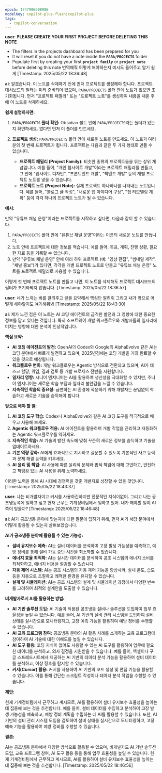 ```yaml
---
epoch: 1747906608986
modelKey: copilot-plus-flash|copilot-plus
tags:
  - copilot-conversation
---
```


**user**: **PLEASE CREATE YOUR FIRST PROJECT BEFORE DELETING THIS NOTE**
- The filters in the projects dashboard has been prepared for you
- It will reset if you do not have a note inside the **`PARA/PROJECTS`** folder
- Populate first by creating your first **`project family`** or **`project note`** before deleting this note
	 번역해줘 어떻게 해야하는지 예시도 들어주고 알기 쉽게
[Timestamp: 2025/05/22 18:36:48]

**ai**: 알겠습니다. 이 노트를 삭제하기 전에 먼저 프로젝트를 생성해야 합니다. 프로젝트 대시보드의 필터는 미리 준비되어 있으며, `PARA/PROJECTS` 폴더 안에 노트가 없으면 초기화됩니다. 먼저 "프로젝트 패밀리" 또는 "프로젝트 노트"를 생성하여 내용을 채운 후에 이 노트를 삭제하세요.

**쉽게 설명하자면:**

1.  **`PARA/PROJECTS` 폴더 확인:** Obsidian 볼트 안에 `PARA/PROJECTS`라는 폴더가 있는지 확인하세요. 없다면 먼저 이 폴더를 만드세요.
2.  **프로젝트 생성:** `PARA/PROJECTS` 폴더 안에 새로운 노트를 만드세요. 이 노트가 여러분의 첫 번째 프로젝트가 됩니다. 프로젝트는 다음과 같은 두 가지 형태로 만들 수 있습니다.

    *   **프로젝트 패밀리 (Project Family):** 비슷한 종류의 프로젝트들을 묶는 상위 개념입니다. 예를 들어, "개인 웹사이트 개발"이라는 프로젝트 패밀리를 만들고, 그 안에 "웹사이트 디자인", "프론트엔드 개발", "백엔드 개발" 등의 개별 프로젝트 노트를 넣을 수 있습니다.
    *   **프로젝트 노트 (Project Note):** 실제 프로젝트 하나하나를 나타내는 노트입니다. 예를 들어, "블로그 글 작성", "새로운 앱 아이디어 구상", "집 리모델링 계획" 등이 각각 하나의 프로젝트 노트가 될 수 있습니다.

**예시:**

만약 "유튜브 채널 운영"이라는 프로젝트를 시작하고 싶다면, 다음과 같이 할 수 있습니다.

1.  `PARA/PROJECTS` 폴더 안에 "유튜브 채널 운영"이라는 이름의 새로운 노트를 만듭니다.
2.  노트 안에 프로젝트에 대한 정보를 적습니다. 예를 들어, 목표, 계획, 진행 상황, 필요한 자료 등을 기록할 수 있습니다.
3.  만약 "유튜브 채널 운영" 안에 여러 하위 프로젝트 (예: "영상 편집", "썸네일 제작", "채널 홍보")가 있다면, 각각을 개별 프로젝트 노트로 만들고 "유튜브 채널 운영" 노트를 프로젝트 패밀리로 사용할 수 있습니다.

이렇게 첫 번째 프로젝트 노트를 만들고 나면, 이 노트를 삭제해도 프로젝트 대시보드의 필터가 초기화되지 않습니다.
[Timestamp: 2025/05/22 18:36:57]

**user**: 네가 느끼는 바를 알려주고 글을 요약해서 핵심만 알려줘 그리고 내가 앞으로 어떻게 해야할지도 얘기해줘봐
[Timestamp: 2025/05/22 18:43:30]

**ai**: 제가 느낀 점은 이 노트는 AI 코딩 에이전트의 급격한 발전과 그 영향에 대한 중요한 정보를 담고 있다는 것입니다. 특히 소프트웨어 개발 워크플로우와 개발자들의 일자리에 미치는 영향에 대한 분석이 인상적입니다.

**핵심 요약:**

*   **AI 코딩 에이전트의 발전:** OpenAI의 Codex와 Google의 AlphaEvolve 같은 AI는 코딩 분야에서 빠르게 발전하고 있으며, 2025년경에는 코딩 개발을 거의 완료할 수 있을 것으로 예상됩니다.
*   **워크플로우 변화:** 개발 워크플로우는 Agentic 방식으로 전환되고 있으며, AI가 태스크 할당, 위임, 결과 검토 등 개발 프로세스 전반을 지원합니다.
*   **일자리 영향:** 시니어 엔지니어는 AI를 활용하여 생산성을 극대화할 수 있지만, 주니어 엔지니어는 새로운 학습 부담과 일자리 불안감을 느낄 수 있습니다.
*   **지속적인 학습의 중요성:** 급변하는 AI 환경에 적응하기 위해 개발자는 끊임없이 학습하고 새로운 기술을 습득해야 합니다.

**앞으로 해야 할 일:**

1.  **AI 코딩 도구 학습:** Codex나 AlphaEvolve와 같은 AI 코딩 도구를 적극적으로 배우고 사용해 보세요.
2.  **Agentic 워크플로우 적용:** AI 에이전트를 활용하여 개발 작업을 관리하고 자동화하는 Agentic 워크플로우를 익히세요.
3.  **지속적인 학습:** AI 기술의 발전 속도에 맞춰 꾸준히 새로운 정보를 습득하고 기술을 업데이트하세요.
4.  **기본 역량 강화:** AI에게 효과적으로 지시하고 질문할 수 있도록 기본적인 사고 능력과 문제 해결 능력을 키우세요.
5.  **AI 윤리 및 책임:** AI 사용에 따른 윤리적 문제와 법적 책임에 대해 고민하고, 안전하고 책임감 있는 AI 사용을 위해 노력하세요.

이러한 노력을 통해 AI 시대에 경쟁력을 갖춘 개발자로 성장할 수 있을 것입니다.
[Timestamp: 2025/05/22 18:43:37]

**user**: 나는 비개발자이고 커서를 사용하긴하지만 전문적인 지식이없어. 그리고 나는 공조냉동쪽에 일하고 싶고 현재 근무는 기계정비팀에서 일하고 있어. 내가 해야할 일이 AI쪽이 맞을까?
[Timestamp: 2025/05/22 18:46:48]

**ai**: AI가 공조냉동 분야에 맞는지에 대한 질문에 답하기 위해, 먼저 AI가 해당 분야에서 어떻게 활용될 수 있는지 살펴보겠습니다.

**AI가 공조냉동 분야에 활용될 수 있는 가능성:**

*   **설비 유지보수 예측:** AI는 설비 데이터를 분석하여 고장 발생 가능성을 예측하고, 예방 정비를 통해 설비 가동 중단 시간을 최소화할 수 있습니다.
*   **에너지 효율 최적화:** AI는 실시간 데이터를 분석하여 공조 시스템의 에너지 소비를 최적화하고, 에너지 비용을 절감할 수 있습니다.
*   **자동 제어 시스템:** AI는 공조 시스템의 자동 제어 기능을 향상시켜, 실내 온도, 습도 등을 자동으로 조절하고 쾌적한 환경을 유지할 수 있습니다.
*   **설계 및 시뮬레이션:** AI는 공조 시스템의 설계 및 시뮬레이션 과정에서 다양한 변수를 고려하여 최적의 설계안을 도출할 수 있습니다.

**비개발자로서 AI를 활용하는 방법:**

*   **AI 기반 솔루션 도입:** AI 기술이 적용된 공조냉동 설비나 솔루션을 도입하여 업무 효율성을 높일 수 있습니다. 예를 들어, AI 기반의 설비 관리 시스템을 도입하여 설비 상태를 실시간으로 모니터링하고, 고장 예측 기능을 활용하여 예방 정비를 수행할 수 있습니다.
*   **AI 교육 프로그램 참여:** 공조냉동 분야의 AI 활용 사례를 소개하는 교육 프로그램에 참여하여 AI 기술에 대한 이해도를 높일 수 있습니다.
*   **AI 도구 활용:** 코딩 지식이 없어도 사용할 수 있는 AI 도구를 활용하여 업무에 필요한 데이터를 분석하고, 의사 결정을 지원받을 수 있습니다. 예를 들어, 엑셀이나 구글 스프레드시트에서 제공하는 AI 기반의 데이터 분석 기능을 활용하여 설비 데이터를 분석하고, 이상 징후를 탐지할 수 있습니다.
*   **커서(Cursor) 활용:** 커서를 사용하여 AI 기반의 코드 생성 및 편집 기능을 활용할 수 있습니다. 이를 통해 간단한 스크립트 작성이나 데이터 분석 작업을 수행할 수 있습니다.

**제안:**

현재 기계정비팀에서 근무하고 계시므로, AI를 활용하여 설비 유지보수 효율성을 높이는 데 집중해 보는 것을 추천합니다. 예를 들어, 설비 데이터를 수집하고 분석하여 고장 발생 가능성을 예측하고, 예방 정비 계획을 수립하는 데 AI를 활용할 수 있습니다. 또한, AI 기반의 설비 관리 시스템 도입을 검토하여 설비 상태를 실시간으로 모니터링하고, 고장 예측 기능을 활용하여 예방 정비를 수행할 수 있습니다.

**결론:**

AI는 공조냉동 분야에서 다양한 방식으로 활용될 수 있으며, 비개발자도 AI 기반 솔루션 도입, 교육 프로그램 참여, AI 도구 활용 등을 통해 업무 효율성을 높일 수 있습니다. 현재 기계정비팀에서 근무하고 계시므로, AI를 활용하여 설비 유지보수 효율성을 높이는 데 집중해 보는 것을 추천합니다.
[Timestamp: 2025/05/22 18:46:56]